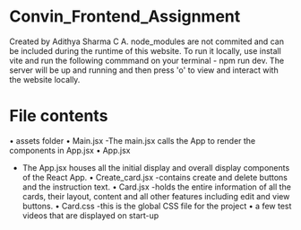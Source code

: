 # Convin_Frontend_Assignment
Created by Adithya Sharma C A. 
node_modules are not commited and can be included during the runtime of this website.
To run it locally, use install vite and run the following commmand on your terminal - npm run dev.
The server will be up and running and then press 'o' to view and interact with the website locally.
# File contents
• assets folder
• Main.jsx
-The main.jsx calls the App to render the components in App.jsx
• App.jsx
- The App.jsx houses all the initial display and overall display components of the React 
App.
• Create_card.jsx
-contains create and delete buttons and the instruction text.
• Card.jsx
-holds the entire information of all the cards, their layout, content and all other features 
including edit and view buttons.
• Card.css
-this is the global CSS file for the project
• a few test videos that are displayed on start-up
